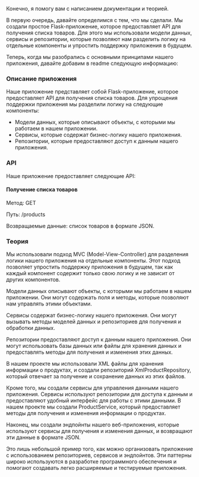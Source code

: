 Конечно, я помогу вам с написанием документации и теорией.

В первую очередь, давайте определимся с тем, что мы сделали. Мы создали простое Flask-приложение, которое предоставляет API для получения списка товаров. Для этого мы использовали модели данных, сервисы и репозитории, которые позволяют нам разделить логику на отдельные компоненты и упростить поддержку приложения в будущем.

Теперь, когда мы разобрались с основными принципами нашего приложения, давайте добавим в readme следующую информацию:

### Описание приложения

Наше приложение представляет собой Flask-приложение, которое предоставляет API для получения списка товаров. Для упрощения поддержки приложения мы разделили логику на следующие компоненты:

- Модели данных, которые описывают объекты, с которыми мы работаем в нашем приложении.
- Сервисы, которые содержат бизнес-логику нашего приложения.
- Репозитории, которые предоставляют доступ к данным нашего приложения.


### API

Наше приложение предоставляет следующие API:

#### Получение списка товаров

Метод: GET

Путь: /products

Возвращаемые данные: список товаров в формате JSON.

### Теория

Мы использовали подход MVC (Model-View-Controller) для разделения логики нашего приложения на отдельные компоненты. Этот подход позволяет упростить поддержку приложения в будущем, так как каждый компонент содержит только свою логику и не зависит от других компонентов.

Модели данных описывают объекты, с которыми мы работаем в нашем приложении. Они могут содержать поля и методы, которые позволяют нам управлять этими объектами.

Сервисы содержат бизнес-логику нашего приложения. Они могут вызывать методы моделей данных и репозиториев для получения и обработки данных.

Репозитории предоставляют доступ к данным нашего приложения. Они могут использовать базы данных или файлы для хранения данных и предоставлять методы для получения и изменения этих данных.

В нашем проекте мы использовали XML файлы для хранения информации о продуктах, и создали репозиторий XmlProductRepository, который отвечает за получение и сохранение данных из этих файлов.

Кроме того, мы создали сервисы для управления данными нашего приложения. Сервисы используют репозитории для доступа к данным и предоставляют удобный интерфейс для работы с этими данными. В нашем проекте мы создали ProductService, который предоставляет методы для получения и изменения информации о продуктах.

Наконец, мы создали эндпойнты нашего веб-приложения, которые используют сервисы для получения и изменения данных, и возвращают эти данные в формате JSON.

Это лишь небольшой пример того, как можно организовать приложение с использованием репозиториев, сервисов и эндпойнтов. Эти паттерны широко используются в разработке программного обеспечения и помогают создавать легко расширяемые и тестируемые приложения.
